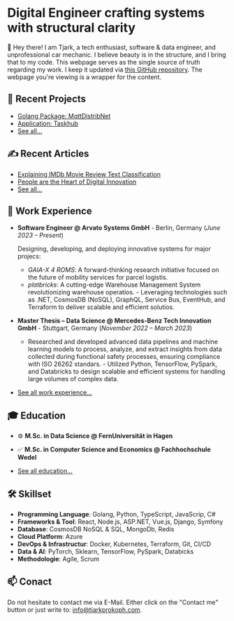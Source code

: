 # Digital Engineer crafting systems with structural clarity

👋 Hey there! I am Tjark, a tech enthusiast, software & data engineer, and unprofessional car mechanic. I believe beauty is in the structure, and I bring that to my code. This webpage serves as the single source of truth regarding my work. I keep it updated via [this GitHub repository](https://github.com/tjarkpr/markdown-portfolio). The webpage you're viewing is a wrapper for the content.

## 🚀 Recent Projects

- [Golang Package: MqttDistribNet]()
- [Application: Taskhub]()
- [See all...](https://www.tjarkprokoph.com/?doc=projects%2Findex)

## ✍️ Recent Articles

- [Explaining IMDb Movie Review Text Classification]()
- [People are the Heart of Digital Innovation]()
- [See all...](https://www.tjarkprokoph.com/?doc=articles%2Findex)

## 💼 Work Experience

-  **Software Engineer @ Arvato Systems GmbH** - Berlin, Germany (*June 2023 – Present*)
    
    Designing, developing, and deploying innovative systems for major projecs:
    - *GAIA-X 4 ROMS*: A forward-thinking research initiative focused on the future of mobility services for parcel logistis.
    - *platbricks*: A cutting-edge Warehouse Management System revolutionizing warehouse operatios. - Leveraging technologies such as .NET, CosmosDB (NoSQL), GraphQL, Service Bus, EventHub, and Terraform to deliver scalable and efficient solutios.

- **Master Thesis – Data Science @ Mercedes-Benz Tech Innovation GmbH** - Stuttgart, Germany (*November 2022 – March 2023*)
    - Researched and developed advanced data pipelines and machine learning models to process, analyze, and extract insights from data collected during functional safety processes, ensuring compliance with ISO 26262 standars. - Utilized Python, TensorFlow, PySpark, and Databricks to design scalable and efficient systems for handling large volumes of complex data.
- [See all work experience...](https://www.tjarkprokoph.com/?doc=experience%2Findex)

## 🎓 Education

- ⚙️ **M.Sc. in Data Science @ FernUniversität in Hagen**

- ✅ **M.Sc. in Computer Science and Economics @ Fachhochschule Wedel**

- [See all education...](https://www.tjarkprokoph.com/?doc=education%2Findex)

## 🛠️ Skillset

- **Programming Language**: Golang, Python, TypeScript, JavaScrip, C#
- **Frameworks & Tool**: React, Node.js, ASP.NET, Vue.js, Django, Symfony
- **Database**: CosmosDB NoSQL & SQL, MongoDb, Redis
- **Cloud Platform**: Azure
- **DevOps & Infrastructur**: Docker, Kubernetes, Terraform, Git, CI/CD
- **Data & AI**: PyTorch, Sklearn, TensorFlow, PySpark, Databicks
- **Methodologie**: Agile, Scrum

## 📫 Conact

Do not hesitate to contact me via E-Mail. Either click on the "Contact me" button or just write to: [info@tjarkprokoph.com](mailto:info@tjarkprokophcom).
